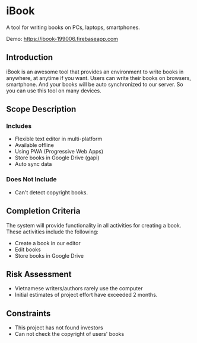 # iBook
A tool for writing books on PCs, laptops, smartphones.

Demo: https://ibook-199006.firebaseapp.com

## Introduction
iBook is an awesome tool that provides an environment to write books in anywhere, at anytime if you want. Users can write their books on browsers, smartphone. And your books will be auto synchronized to our server. So you can use this tool on many devices.

## Scope Description
### Includes
- Flexible text editor in multi-platform
- Available offline
- Using PWA (Progressive Web Apps)
- Store books in Google Drive (gapi)
- Auto sync data

### Does Not Include
- Can't detect copyright books.

## Completion Criteria
The system will provide functionality in all activities for creating a book. These activities include the following:
- Create a book in our editor
- Edit books
- Store books in Google Drive

## Risk Assessment
- Vietnamese writers/authors rarely use the computer
- Initial estimates of project effort have exceeded 2 months.

## Constraints
- This project has not found investors
- Can not check the copyright of users' books
